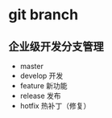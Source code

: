 # git branch 







## 企业级开发分支管理

- master
- develop 开发
- feature 新功能
- release 发布
- hotfix 热补丁（修复）

